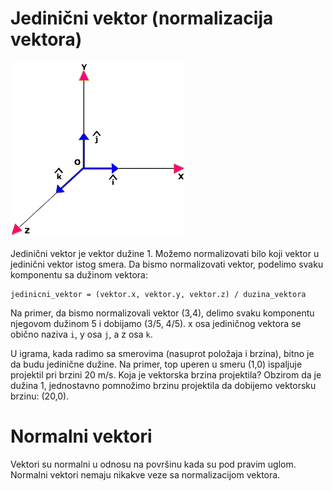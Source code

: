 # Jedinični vektor (normalizacija vektora)

![](slike/unit-vector.gif)

Jedinični vektor je vektor dužine 1. Možemo normalizovati bilo koji vektor u jedinični vektor istog smera. Da bismo normalizovati vektor, podelimo svaku komponentu sa dužinom vektora:

```
jedinicni_vektor = (vektor.x, vektor.y, vektor.z) / duzina_vektora
```

Na primer, da bismo normalizovali vektor (3,4), delimo svaku komponentu njegovom dužinom 5 i dobijamo (3/5, 4/5). x osa jediničnog vektora se obično naziva `i`, y osa `j`, a z osa `k`.

U igrama, kada radimo sa smerovima (nasuprot položaja i brzina), bitno je da budu jedinične dužine. Na primer, top uperen u smeru (1,0) ispaljuje projektil pri brzini 20 m/s. Koja je vektorska brzina projektila? Obzirom da je dužina 1, jednostavno pomnožimo brzinu projektila da dobijemo vektorsku brzinu: (20,0).

# Normalni vektori

Vektori su normalni u odnosu na površinu kada su pod pravim uglom. Normalni vektori nemaju nikakve veze sa normalizacijom vektora.
